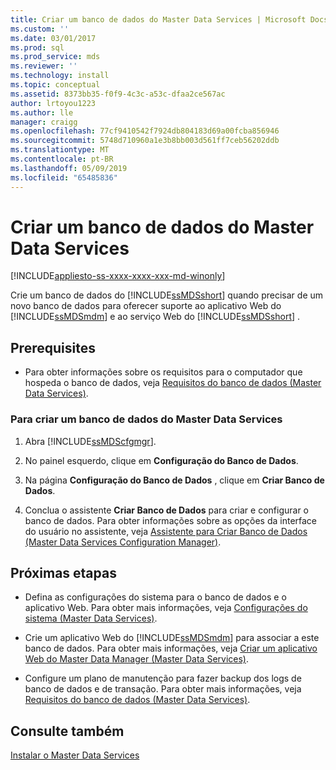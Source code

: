 ```yaml
---
title: Criar um banco de dados do Master Data Services | Microsoft Docs
ms.custom: ''
ms.date: 03/01/2017
ms.prod: sql
ms.prod_service: mds
ms.reviewer: ''
ms.technology: install
ms.topic: conceptual
ms.assetid: 8373bb35-f0f9-4c3c-a53c-dfaa2ce567ac
author: lrtoyou1223
ms.author: lle
manager: craigg
ms.openlocfilehash: 77cf9410542f7924db804183d69a00fcba856946
ms.sourcegitcommit: 5748d710960a1e3b8bb003d561ff7ceb56202ddb
ms.translationtype: MT
ms.contentlocale: pt-BR
ms.lasthandoff: 05/09/2019
ms.locfileid: "65485836"
---
```

# <a name="create-a-master-data-services-database"></a>Criar um banco de dados do Master Data Services

[!INCLUDE[appliesto-ss-xxxx-xxxx-xxx-md-winonly](../../includes/appliesto-ss-xxxx-xxxx-xxx-md-winonly.md)]

  Crie um banco de dados do [!INCLUDE[ssMDSshort](../../includes/ssmdsshort-md.md)] quando precisar de um novo banco de dados para oferecer suporte ao aplicativo Web do [!INCLUDE[ssMDSmdm](../../includes/ssmdsmdm-md.md)] e ao serviço Web do [!INCLUDE[ssMDSshort](../../includes/ssmdsshort-md.md)] .  
  
## <a name="prerequisites"></a>Prerequisites  
  
-   Para obter informações sobre os requisitos para o computador que hospeda o banco de dados, veja [Requisitos do banco de dados &#40;Master Data Services&#41;](../../master-data-services/install-windows/database-requirements-master-data-services.md).  
  
### <a name="to-create-a-master-data-services-database"></a>Para criar um banco de dados do Master Data Services  
  
1.  Abra [!INCLUDE[ssMDScfgmgr](../../includes/ssmdscfgmgr-md.md)].  
  
2.  No painel esquerdo, clique em **Configuração do Banco de Dados**.  
  
3.  Na página **Configuração do Banco de Dados** , clique em **Criar Banco de Dados**.  
  
4.  Conclua o assistente **Criar Banco de Dados** para criar e configurar o banco de dados. Para obter informações sobre as opções da interface do usuário no assistente, veja [Assistente para Criar Banco de Dados &#40;Master Data Services Configuration Manager&#41;](../../master-data-services/create-database-wizard-master-data-services-configuration-manager.md).  
  
## <a name="next-steps"></a>Próximas etapas  
  
-   Defina as configurações do sistema para o banco de dados e o aplicativo Web. Para obter mais informações, veja [Configurações do sistema &#40;Master Data Services&#41;](../../master-data-services/system-settings-master-data-services.md).  
  
-   Crie um aplicativo Web do [!INCLUDE[ssMDSmdm](../../includes/ssmdsmdm-md.md)] para associar a este banco de dados. Para obter mais informações, veja [Criar um aplicativo Web do Master Data Manager &#40;Master Data Services&#41;](../../master-data-services/install-windows/create-a-master-data-manager-web-application-master-data-services.md).  
  
-   Configure um plano de manutenção para fazer backup dos logs de banco de dados e de transação. Para obter mais informações, veja [Requisitos do banco de dados &#40;Master Data Services&#41;](../../master-data-services/install-windows/database-requirements-master-data-services.md).  
  
## <a name="see-also"></a>Consulte também  
 [Instalar o Master Data Services](../../master-data-services/install-windows/install-master-data-services.md)  
  
  

